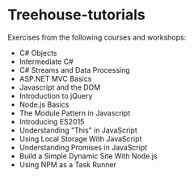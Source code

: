 # Treehouse-tutorials
Exercises from the following courses and workshops:  
* C# Objects
* Intermediate C#
* C# Streams and Data Processing
* ASP.NET MVC Basics
* Javascript and the DOM
* Introduction to jQuery
* Node.js Basics
* The Module Pattern in Javascript
* Introducing ES2015
* Understanding "This" in JavaScript
* Using Local Storage With JavaScript
* Understanding Promises in JavaScript
* Build a Simple Dynamic Site With Node.js
* Using NPM as a Task Runner